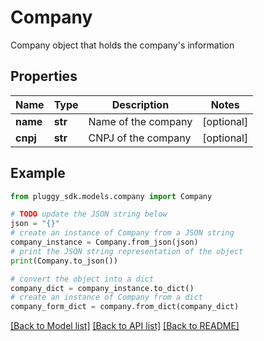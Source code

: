 # Company

Company object that holds the company's information

## Properties

Name | Type | Description | Notes
------------ | ------------- | ------------- | -------------
**name** | **str** | Name of the company | [optional] 
**cnpj** | **str** | CNPJ of the company | [optional] 

## Example

```python
from pluggy_sdk.models.company import Company

# TODO update the JSON string below
json = "{}"
# create an instance of Company from a JSON string
company_instance = Company.from_json(json)
# print the JSON string representation of the object
print(Company.to_json())

# convert the object into a dict
company_dict = company_instance.to_dict()
# create an instance of Company from a dict
company_form_dict = company.from_dict(company_dict)
```
[[Back to Model list]](../README.md#documentation-for-models) [[Back to API list]](../README.md#documentation-for-api-endpoints) [[Back to README]](../README.md)


